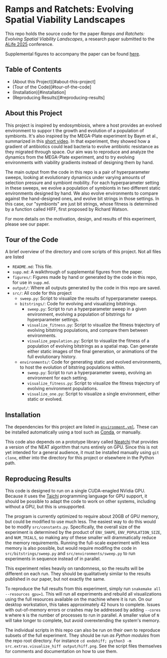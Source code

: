 # Ramps and Ratchets: Evolving Spatial Viability Landscapes

This repo holds the source code for the paper *Ramps and Ratchets: Evolving Spatial Viability Landscapes*, a research paper submitted to the [ALife 2025](https://www.alife-japan.org/alife-2025) conference.

Supplemental figures to accompany the paper can be found [here](./supp.md).

## Table of Contents
- (About this Project)[#about-this-project]
- (Tour of the Code)[#tour-of-the-code]
- (Installation)[#installation]
- (Reproducing Results)[#reproducing-results]

## About this Project

This project is inspired by endosymbiosis, where a host provides an evolved environment to suppor t the growth and evolution of a population of symbionts. It's also inspired by the MEGA-Plate experiment by Baym et al., summarized in this [short video](https://www.youtube.com/watch?v=plVk4NVIUh8). In that experiment, they showed how a gradient of antibiotics could lead bacteria to evolve antibiotic resistance as they migrated through space. Our aim was to reproduce and analyze the dynamics from the MEGA-Plate experiment, and to try evolving environments with viability gradients instead of designing them by hand.

The main output from the code in this repo is a pair of hyperparameter sweeps, looking at evolutionary dynamics under varying amounts of selection pressure and symbiont mobility. For each hyperparameter setting in these sweeps, we evolve a population of symbionts in two different static environments designed by hand. We also evolve environments to compare against the hand-designed ones, and evolve bit strings in those settings. In this case, our "symbionts" are just bit strings, whose fitness is determined by a function called HIFF, first proposed by Richard Watson.

For more details on the motivation, design, and results of this experiment, please see our paper.

## Tour of the Code

A brief overview of the directory and core scripts of this project. Not all files are listed

- `README.md`: This file.
- `supp.md`: A walkthrough of supplemental figures from the paper.
- `figures/`: Figures made by hand or generated by the code in this repo, for use in `supp.md`.
- `output/`: Where all outputs generated by the code in this repo are saved.
- `src/`: All code for this project
  - `sweep.py`: Script to visualize the results of hyperparameter sweeps.
  - `bitstrings/`: Code for evolving and visualizing bitstrings.
    - `sweep.py`: Script to run a hyperparameter sweep in a given environment, evolving a population of bitstrings for hyperparameter settings.
    - `visualize_fitness.py`: Script to visualize the fitness trajectory of evolving bitstring populations, and compare them between environments.
    - `visualize_population.py`: Script to visualize the fitness of a population of evolving bitstrings as a spatial map. Can generate either static images of the final generation, or animations of the full evolutionary history.
  - `environments/`: Code for generating static and evolved environments, to host the evolution of bitstring populations within.
    - `sweep.py`: Script to run a hyperparameter sweep, evolving an environment for each setting.
    - `visualize_fitness.py`: Script to visualize the fitness trajectory of evolving environment populations.
    - `visualize_one.py`: Script to visualize a single environment, either static or evolved.


## Installation

The dependencies for this project are listed in [`environment.yml`](./environment.yml). These can be installed automatically using a tool such as [Conda](https://docs.conda.io/projects/conda/en/stable/), or manually.

This code also depends on a prototype library called [Neatchi](https://github.com/ngaylinn/neatchi) that provides a version of the NEAT algorithm that runs entirely on GPU. Since this is not yet intended for a general audience, it must be installed manually using `git clone`, either into the directory for this project or elsewhere in the Python path.

## Reproducing Results

This code is designed to run on a single CUDA-enagled NVidia GPU. Because it uses the [Taichi](https://www.taichi-lang.org/) programming language for GPU support, it should be possible to adapt the code to work on other systems, including without a GPU, but this is unsupported.

The program is currently optimized to require about 20GB of GPU memory, but could be modified to use much less. The easiest way to do this would be to modify `src/constants.py`. Specifically, the overall size of the experiment is determined by the product of `ENV_SHAPE`, `ENV_POPULATION_SIZE`, and `NUM_TRIALS`, so making any of these smaller will drammatically reduce the memory requirements. Running the full-scale experiment with less memory is also possible, but would require modifing the code in `src/bitstrings/sweep.py` and `src/environments/sweep.py` to run experiments in sequence instead of in parallel.

This experiment relies heavily on randomness, so the results will be different on each run. They should be qualitatively similar to the results published in our paper, but not exactly the same.

To reproduce the full results from this experiment, simply run `snakemake all --resources gpu=1`. This will run all experiments and rebuild all visualizations using the full resources available on the machine where it is run. On our desktop workstation, this takes approximately 42 hours to complete. Issues with out-of-memory errors or crashes may be addressed by adding `--cores N` where `N` is the number of processes to run in parallel. A smaller value of `N` will take longer to complete, but avoid overextending the system's memory.

The individual scripts in this repo can also be run on their own to reproduce subsets of the full experiment. They should be run *as Python modules* from the repo root directory. For instance `cd endohiff; python3 -m src.extras.visualize_hiff output/hiff.png`. See the script files themselves for comments and documentation on how to use them.
